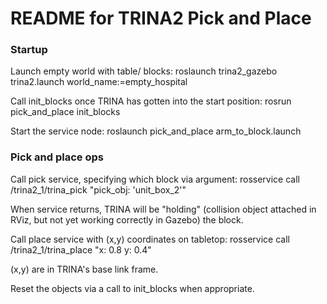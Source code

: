 # README for TRINA2 Pick and Place

### Startup

Launch empty world with table/ blocks:
roslaunch trina2_gazebo trina2.launch world_name:=empty_hospital

Call init_blocks once TRINA has gotten into the start position:
rosrun pick_and_place init_blocks 

Start the service node:
roslaunch pick_and_place arm_to_block.launch

### Pick and place ops

Call pick service, specifying which block via argument:
rosservice call /trina2_1/trina_pick "pick_obj: 'unit_box_2'" 

When service returns, TRINA will be "holding" (collision object attached in RViz, but not yet working correctly in Gazebo) the block.

Call place service with (x,y) coordinates on tabletop:
rosservice call /trina2_1/trina_place "x: 0.8 y: 0.4"
  
(x,y) are in TRINA's base link frame.

Reset the objects via a call to init_blocks when appropriate.  



